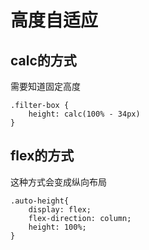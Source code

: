 # 高度自适应
## calc的方式
需要知道固定高度
```
.filter-box {
    height: calc(100% - 34px)
}
```
## flex的方式
这种方式会变成纵向布局
```
.auto-height{
    display: flex;
    flex-direction: column;
    height: 100%;
}
```